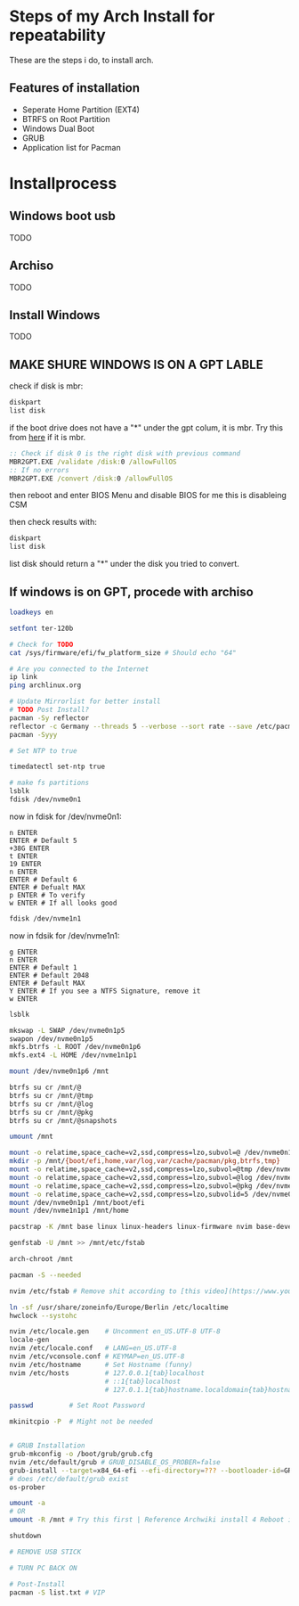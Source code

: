 # Steps of my Arch Install for repeatability
These are the steps i do, to install arch.
## Features of installation
- Seperate Home Partition (EXT4)
- BTRFS on Root Partition
- Windows Dual Boot
- GRUB
- Application list for Pacman
# Installprocess
## Windows boot usb
TODO
## Archiso
TODO

## Install Windows
TODO

## MAKE SHURE WINDOWS IS ON A GPT LABLE
check if disk is mbr:
```cmd
diskpart
list disk
```
if the boot drive does not have a "*" under the gpt colum, it is mbr.
Try this from [here](https://learn.microsoft.com/en-us/windows/deployment/mbr-to-gpt) if it is mbr.
```cmd
:: Check if disk 0 is the right disk with previous command
MBR2GPT.EXE /validate /disk:0 /allowFullOS
:: If no errors
MBR2GPT.EXE /convert /disk:0 /allowFullOS
```
then reboot and enter BIOS Menu and disable BIOS
for me this is disableing CSM

then check results with:
```cmd
diskpart
list disk
```
list disk should return a "*" under the disk you tried to convert.

## If windows is on GPT, procede with archiso

```bash
loadkeys en

setfont ter-120b

# Check for TODO
cat /sys/firmware/efi/fw_platform_size # Should echo "64"

# Are you connected to the Internet
ip link
ping archlinux.org

# Update Mirrorlist for better install
# TODO Post Install?
pacman -Sy reflector
reflector -c Germany --threads 5 --verbose --sort rate --save /etc/pacman.d/mirrorlist
pacman -Syyy

# Set NTP to true

timedatectl set-ntp true

# make fs partitions
lsblk
fdisk /dev/nvme0n1
```

now in fdisk for /dev/nvme0n1:
```fdisk
n ENTER
ENTER # Default 5
+38G ENTER
t ENTER
19 ENTER
n ENTER
ENTER # Default 6
ENTER # Defualt MAX
p ENTER # To verify
w ENTER # If all looks good
```

```bash
fdisk /dev/nvme1n1
```

now in fdsik for /dev/nvme1n1:
```fdisk
g ENTER
n ENTER
ENTER # Default 1
ENTER # Default 2048
ENTER # Default MAX
Y ENTER # If you see a NTFS Signature, remove it
w ENTER
```

```bash
lsblk

mkswap -L SWAP /dev/nvme0n1p5
swapon /dev/nvme0n1p5
mkfs.btrfs -L ROOT /dev/nvme0n1p6
mkfs.ext4 -L HOME /dev/nvme1n1p1

mount /dev/nvme0n1p6 /mnt

btrfs su cr /mnt/@
btrfs su cr /mnt/@tmp
btrfs su cr /mnt/@log
btrfs su cr /mnt/@pkg
btrfs su cr /mnt/@snapshots

umount /mnt

mount -o relatime,space_cache=v2,ssd,compress=lzo,subvol=@ /dev/nvme0n1p6 /mnt
mkdir -p /mnt/{boot/efi,home,var/log,var/cache/pacman/pkg,btrfs,tmp}
mount -o relatime,space_cache=v2,ssd,compress=lzo,subvol=@tmp /dev/nvme0n1p6 /mnt/tmp
mount -o relatime,space_cache=v2,ssd,compress=lzo,subvol=@log /dev/nvme0n1p6 /mnt/var/log
mount -o relatime,space_cache=v2,ssd,compress=lzo,subvol=@pkg /dev/nvme0n1p6 /mnt/var/cache/pacman/pkg
mount -o relatime,space_cache=v2,ssd,compress=lzo,subvolid=5 /dev/nvme0n1p6 /mnt/btrfs
mount /dev/nvme0n1p1 /mnt/boot/efi
mount /dev/nvme1n1p1 /mnt/home 

pacstrap -K /mnt base linux linux-headers linux-firmware nvim base-devel bash-completion btrfs-progs dosfstools grub efibootmgr os-prober networkmanager network-manager-applet dialog mtools reflector cron

genfstab -U /mnt >> /mnt/etc/fstab

arch-chroot /mnt

pacman -S --needed 

nvim /etc/fstab # Remove shit according to [this video](https://www.youtube.com/watch?v=TKdZiCTh3EM)

ln -sf /usr/share/zoneinfo/Europe/Berlin /etc/localtime
hwclock --systohc

nvim /etc/locale.gen    # Uncomment en_US.UTF-8 UTF-8
locale-gen
nvim /etc/locale.conf   # LANG=en_US.UTF-8
nvim /etc/vconsole.conf # KEYMAP=en_US.UTF-8
nvim /etc/hostname      # Set Hostname (funny)
nvim /etc/hosts         # 127.0.0.1{tab}localhost
                        # ::1{tab}localhost
                        # 127.0.1.1{tab}hostname.localdomain{tab}hostname

passwd         # Set Root Password

mkinitcpio -P  # Might not be needed


# GRUB Installation
grub-mkconfig -o /boot/grub/grub.cfg
nvim /etc/default/grub # GRUB_DISABLE_OS_PROBER=false
grub-install --target=x84_64-efi --efi-directory=??? --bootloader-id=GRUB
# does /etc/default/grub exist
os-prober

umount -a 
# OR
umount -R /mnt # Try this first | Reference Archwiki install 4 Reboot if a partition is busy

shutdown

# REMOVE USB STICK

# TURN PC BACK ON

# Post-Install
pacman -S list.txt # VIP

```
